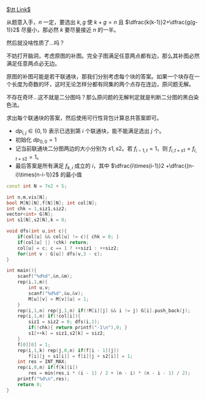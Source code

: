 [$\tt Link$](/problem/AT4162)

从题意入手，$n$ 一定，要选出 $k,g$ 使 $k+g=n$ 且 $\dfrac{k(k-1)}2+\dfrac{g(g-1)}2$ 尽量小，那必然 $k$ 要尽量接近 $n$ 的一半。

然后就没啥性质了…吗？

不妨打开脑洞，考虑原图的补图。完全子图满足任意两点都有边，那么其补图必然满足任意两点必无边。

原图的补图可能是若干联通块，那我们分别考虑每个块的答案。如果一个块存在一个长度为奇数的环，这时无论怎样分都有同集的两个点存在连边，原问题无解。

不存在奇环…这不就是二分图吗？那么原问题的无解判定就是判断二分图的黑白染色法。

求出每个联通块的答案，然后使用可行性背包计算总共答案即可。

+ $dp_{i,j}\in\{0,1\}$ 表示已选到第 $i$ 个联通块，能不能满足选出 $j$ 个。
+ 初始化 $dp_{0,0}=1$
+ 记当前联通块二分图两边的大小分别为 $s1,s2$。若 $f_{i-1,t}=1$，则 $f_{i,t+s1}=f_{i,t+s2}=1$。
+ 最后答案是所有满足 $f_{k,i}$ 成立的 $i$，其中 $\dfrac{i\times(i-1)}2 +\dfrac{(n-i)\times(n-i-1)}2$ 的最小值


```cpp
const int N = 7e2 + 5;

int n,m,vis[N];
bool M[N][N],f[N][N]; int col[N];
int chk = 1,siz1,siz2;
vector<int> G[N];
int s1[N],s2[N],k = 0;

void dfs(int u,int c){
	if(col[u] && col[u] != c){ chk = 0; }
	if(col[u] || !chk) return;
	col[u] = c; c == 1 ? ++siz1 : ++siz2;
	for(int v : G[u]) dfs(v,3 - c);
}

int main(){
	scanf("%d%d",&n,&m);
	rep(i,1,m){
		int u,v;
		scanf("%d%d",&u,&v);
		M[u][v] = M[v][u] = 1;
	}
	rep(i,1,n) rep(j,1,n) if(!M[i][j] && i != j) G[i].push_back(j);
	rep(i,1,n) if(!col[i]){
		siz1 = siz2 = 0; dfs(i,1);
		if(!chk){ return printf("-1\n"),0; }
		s1[++k] = siz1,s2[k] = siz2;
	}
	f[0][0] = 1;
	rep(i,1,k) rep(j,0,n) if(f[i - 1][j])
		f[i][j + s1[i]] = f[i][j + s2[i]] = 1;
	int res = INT_MAX;
	rep(i,0,n) if(f[k][i])
		res = min(res,i * (i - 1) / 2 + (n - i) * (n - i - 1) / 2);
	printf("%d\n",res);
	return 0;
}
```